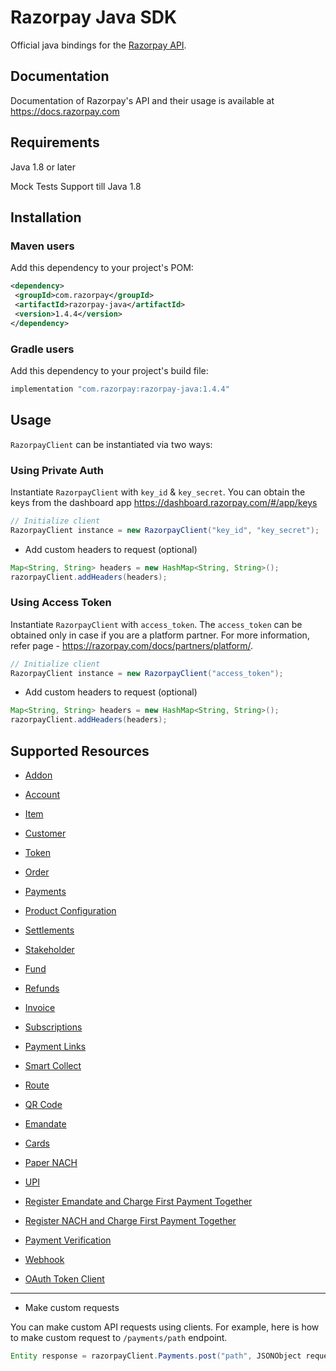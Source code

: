 # Razorpay Java SDK

Official java bindings for the [Razorpay API](https://docs.razorpay.com/docs/payments).


## Documentation

Documentation of Razorpay's API and their usage is available at <https://docs.razorpay.com>

## Requirements

Java 1.8 or later

Mock Tests Support till Java 1.8

## Installation

### Maven users

Add this dependency to your project's POM:

```xml
<dependency>
 <groupId>com.razorpay</groupId>
 <artifactId>razorpay-java</artifactId>
 <version>1.4.4</version>
</dependency>
```

### Gradle users

Add this dependency to your project's build file:

```groovy
implementation "com.razorpay:razorpay-java:1.4.4"
```

## Usage
`RazorpayClient` can be instantiated via two ways:

### Using Private Auth
Instantiate `RazorpayClient` with `key_id` & `key_secret`. You can obtain the keys from the dashboard app <https://dashboard.razorpay.com/#/app/keys>

```java
// Initialize client
RazorpayClient instance = new RazorpayClient("key_id", "key_secret");
```
* Add custom headers to request (optional)
```java
Map<String, String> headers = new HashMap<String, String>();
razorpayClient.addHeaders(headers);
```

### Using Access Token
Instantiate `RazorpayClient` with `access_token`. The `access_token` can be obtained only in case if you are a platform partner. For more information, refer page - https://razorpay.com/docs/partners/platform/.

```java
// Initialize client
RazorpayClient instance = new RazorpayClient("access_token");
```
* Add custom headers to request (optional)
```java
Map<String, String> headers = new HashMap<String, String>();
razorpayClient.addHeaders(headers);
```

## Supported Resources
- [Addon](documents/addon.md)

- [Account](documents/account.md)

- [Item](documents/item.md)

- [Customer](documents/customers.md)

- [Token](documents/token.md)

- [Order](documents/order.md)

- [Payments](documents/payment.md)

- [Product Configuration](documents/productConfiguration.md)

- [Settlements](documents/settlement.md)

- [Stakeholder](documents/stakeholder.md)

- [Fund](documents/fund.md)

- [Refunds](documents/refund.md)

- [Invoice](documents/invoice.md)

- [Subscriptions](documents/subscription.md)

- [Payment Links](documents/paymentLink.md)

- [Smart Collect](documents/virtualAccount.md)

- [Route](documents/transfer.md)

- [QR Code](documents/qrcode.md)

- [Emandate](documents/emandate.md)

- [Cards](documents/card.md)

- [Paper NACH](documents/papernach.md)

- [UPI](documents/upi.md)

- [Register Emandate and Charge First Payment Together](documents/registerEmandate.md)

- [Register NACH and Charge First Payment Together](documents/registerNach.md)

- [Payment Verification](documents/paymentVerfication.md)

- [Webhook](documents/webhook.md)

- [OAuth Token Client](documents/oAuthTokenClient.md)
---

* Make custom requests

You can make custom API requests using clients. For example, here is how to make custom request to `/payments/path` endpoint.

```java
Entity response = razorpayClient.Payments.post("path", JSONObject requestBody);
```
